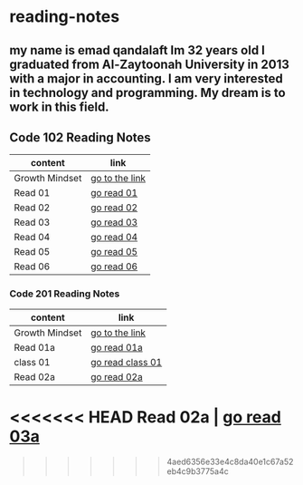 # reading-notes
## my name is emad qandalaft Im 32 years old I graduated from Al-Zaytoonah University in 2013 with a major in accounting. I am very interested in technology and programming. My dream is to work in this field.

## Code 102 Reading Notes
content  | link
------------ | -------------
Growth Mindset	 | [go to the link](https://www.mindsetworks.com/science/)
Read 01 | [go read 01](https://qandalaft.github.io/reading-notes/read01)
Read 02 | [go read 02](https://qandalaft.github.io/reading-notes/read02)
Read 03 | [go read 03](https://qandalaft.github.io/reading-notes/read03)
Read 04 | [go read 04](https://qandalaft.github.io/reading-notes/read04)
Read 05 | [go read 05](https://qandalaft.github.io/reading-notes/read05)
Read 06 | [go read 06](https://qandalaft.github.io/reading-notes/read06)
###  Code 201 Reading Notes
content  | link
------------ | -------------
Growth Mindset	 | [go to the link](https://www.mindsetworks.com/science/)
Read 01a | [go read 01a](https://qandalaft.github.io/reading-notes/read01a)
class 01 | [go read class 01](https://qandalaft.github.io/reading-notes/class01)
Read 02a | [go read 02a](https://qandalaft.github.io/reading-notes/read02a)
<<<<<<< HEAD
Read 02a | [go read 03a](https://qandalaft.github.io/reading-notes/read03a)
=======
>>>>>>> 4aed6356e33e4c8da40e1c67a52eb4c9b3775a4c









 
